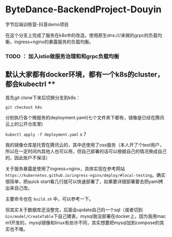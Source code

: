 # ByteDance-BackendProject-Douyin
字节后端训练营-抖音demo项目

在这个分支上完成了服务在k8s中的改造。使用原生dns:///来做的grpc的负载均衡，ingress+nginx的暴露服务的负载均衡。

### TODO ： 加入istio做服务治理和和grpc负载均衡

## 默认大家都有docker环境，都有一个k8s的cluster，都会kubectrl **

首先git clone下来后切换分支到k8s：

`git checkout k8s`

分别执行各个微服务的deployment.yaml(七个文件夹下都有，镜像是已经在腾讯云上的公开仓库里)

`kubectl apply -f deployment.yaml`  x  7

我的镜像仓库是托管在腾讯云的，其中还使用了oss服务（本人开了个test用户，所以在一定时间内其他人也可以用，但自己部署的话可以根据自己的情况换成自己的，因此账户不保活）

关于服务暴露是使用了ingress+nginx，具体实现在参考网站 `https://kubernetes.github.io/ingress-nginx/deploy/#local-testing`。确实很简单，把quick start看几行就可以快速部署了，如果要详细部署要去把yaml拷出来自己改。

主要命令也在 `build.sh` 中，可以参考一下。

但其实关于数据库还没整完，后面会update自己的一个sql（或者切到 `Gin/model/CreateTable`下自己建表，mysql我没部署在docker上，因为我用mac m1开发的，mysql镜像和linux有些许不同，其实想要把mysql加到compose的其实也不难。

